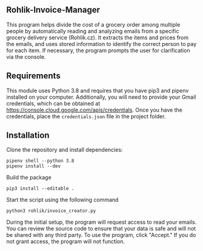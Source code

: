## Rohlik-Invoice-Manager

This program helps divide the cost of a grocery order among multiple people by automatically reading and analyzing emails from a specific grocery delivery service (Rohlik.cz). It extracts the items and prices from the emails, and uses stored information to identify the correct person to pay for each item. If necessary, the program prompts the user for clarification via the console.

## Requirements

This module uses Python 3.8 and requires that you have pip3 and pipenv installed on your computer. Additionally, you will need to provide your Gmail credentials, which can be obtained at https://console.cloud.google.com/apis/credentials. Once you have the credentials, place the `credentials.json` file in the project folder.

## Installation

Clone the repository and install dependencies:
```
pipenv shell --python 3.8
pipenv install --dev
```

Build the package
```
pip3 install --editable .
```

Start the script using the following command
```
python3 rohlik/invoice_creator.py
```

During the initial setup, the program will request access to read your emails. You can review the source code to ensure that your data is safe and will not be shared with any third party. To use the program, click "Accept." If you do not grant access, the program will not function.
